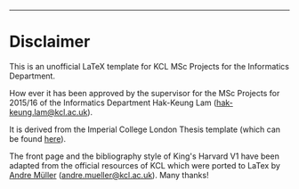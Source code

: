 --------------------------------------------------------------------------------------------

# Disclaimer
This is an unofficial LaTeX template for KCL MSc Projects for the Informatics Department. 

How ever it has been approved by the supervisor for the MSc Projects for 2015/16 of the Informatics Department Hak-Keung Lam (hak-keung.lam@kcl.ac.uk).

It is derived from the Imperial College London Thesis template (which can be found [here](https://www.imperial.ac.uk/media/imperial-college/faculty-of-natural-sciences/department-of-mathematics/public/study/admissions/pg/msc/math-fin/MScThesisTemplate.zip)).

The front page and the bibliography style of King's Harvard V1 have been adapted from the official resources of KCL which were ported to LaTex by [Andre Müller](https://github.com/mueller-andre) (andre.mueller@kcl.ac.uk). Many thanks!